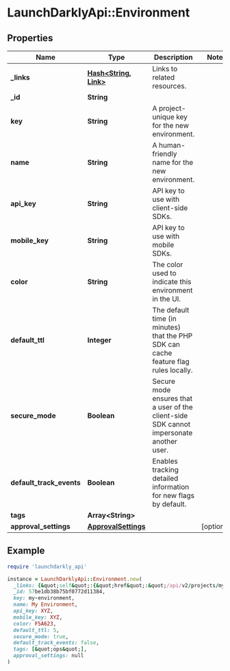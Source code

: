 # LaunchDarklyApi::Environment

## Properties

| Name | Type | Description | Notes |
| ---- | ---- | ----------- | ----- |
| **_links** | [**Hash&lt;String, Link&gt;**](Link.md) | Links to related resources. |  |
| **_id** | **String** |  |  |
| **key** | **String** | A project-unique key for the new environment. |  |
| **name** | **String** | A human-friendly name for the new environment. |  |
| **api_key** | **String** | API key to use with client-side SDKs. |  |
| **mobile_key** | **String** | API key to use with mobile SDKs. |  |
| **color** | **String** | The color used to indicate this environment in the UI. |  |
| **default_ttl** | **Integer** | The default time (in minutes) that the PHP SDK can cache feature flag rules locally. |  |
| **secure_mode** | **Boolean** | Secure mode ensures that a user of the client-side SDK cannot impersonate another user. |  |
| **default_track_events** | **Boolean** | Enables tracking detailed information for new flags by default. |  |
| **tags** | **Array&lt;String&gt;** |  |  |
| **approval_settings** | [**ApprovalSettings**](ApprovalSettings.md) |  | [optional] |

## Example

```ruby
require 'launchdarkly_api'

instance = LaunchDarklyApi::Environment.new(
  _links: {&quot;self&quot;:{&quot;href&quot;:&quot;/api/v2/projects/my-project/environments/my-environment&quot;,&quot;type&quot;:&quot;application/json&quot;}},
  _id: 57be1db38b75bf0772d11384,
  key: my-environment,
  name: My Environment,
  api_key: XYZ,
  mobile_key: XYZ,
  color: F5A623,
  default_ttl: 5,
  secure_mode: true,
  default_track_events: false,
  tags: [&quot;ops&quot;],
  approval_settings: null
)
```

